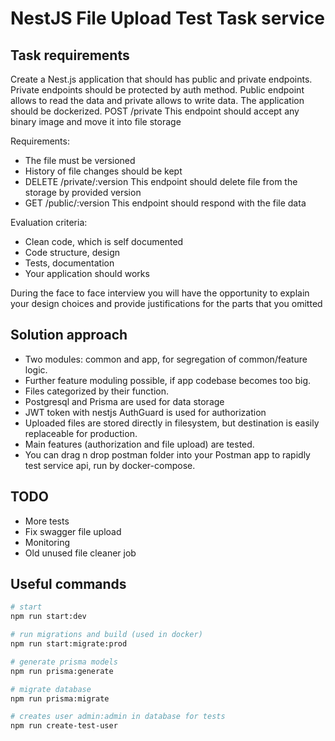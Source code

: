 
# NestJS File Upload Test Task service

## Task requirements

Create a Nest.js application that should has public and private endpoints.
Private endpoints should be protected by auth method.
Public endpoint allows to read the data and private allows to write data.
The application should be dockerized.
POST /private
This endpoint should accept any binary image and move it into file storage

Requirements:
- The file must be versioned
- History of file changes should be kept
- DELETE /private/:version
  This endpoint should delete file from the storage by provided version
- GET /public/:version
  This endpoint should respond with the file data

Evaluation criteria:
- Clean code, which is self documented
- Code structure, design
- Tests, documentation
- Your application should works

During the face to face interview you will have the opportunity
to explain your design choices and provide justifications for
the parts that you omitted

## Solution approach
- Two modules: common and app, for segregation of common/feature logic.
- Further feature moduling possible, if app codebase becomes too big.
- Files categorized by their function.
- Postgresql and Prisma are used for data storage
- JWT token with nestjs AuthGuard is used for authorization
- Uploaded files are stored directly in filesystem, but destination is easily replaceable for production.
- Main features (authorization and file upload) are tested.
- You can drag n drop postman folder into your Postman app to rapidly test service api, run by docker-compose.

## TODO
- More tests
- Fix swagger file upload
- Monitoring
- Old unused file cleaner job

## Useful commands

```bash
# start
npm run start:dev

# run migrations and build (used in docker)
npm run start:migrate:prod

# generate prisma models
npm run prisma:generate

# migrate database
npm run prisma:migrate

# creates user admin:admin in database for tests
npm run create-test-user
```
